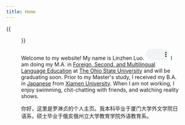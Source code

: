 ```yaml
---
title: Home
---
```


{{<figure src="/media/Photo.JPG" title="Me at the Bachelor's Graduation in Jiannan Auditorium" width="450">}}


Welcome to my website! My name is Linzhen Luo. <audio controls="" style="width: 15%; height: 30px;"> <source src="/media/Name.mp4"> Your browser does not support the audio element. </audio> I am doing my M.A. in [Foreign, Second, and Multilingual Language Education](https://ehe.osu.edu/graduate/foreign-second-and-multilingual-language-education) at [The Ohio State University](https://www.osu.edu/) and will be graduating soon. Prior to my Master's study, I received my B.A. in [Japanese](https://cflc.xmu.edu.cn/) from [Xiamen University](https://www.xmu.edu.cn). When I am not working, I enjoy swimming, chit-chatting with friends, and watching reality shows.

你好，这里是罗淋贞的个人主页。我本科毕业于厦门大学外文学院日语系，硕士毕业于俄亥俄州立大学教育学院外语教育系。
